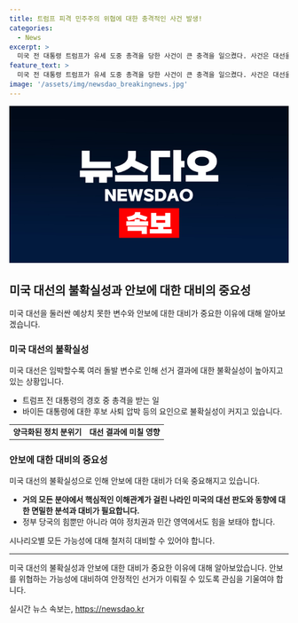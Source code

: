```yaml
---
title: 트럼프 피격 민주주의 위협에 대한 충격적인 사건 발생!
categories:
  - News
excerpt: >
  미국 전 대통령 트럼프가 유세 도중 총격을 당한 사건이 큰 충격을 일으켰다. 사건은 대선을 앞둔 상황에서 혼란을 가중시키고 있으며, 미국 정치적 분위기의 양극화와 관련된 우려를 불러일으켰다. 현재까지의 사건 경위와 배후에 대한 자세한 정보는 아직 드러나지 않았지만, 대선에 영향을 줄 수 있는 가능성도 제기되고 있다. 불확실성이 높아지는 대선 상황 속에서 정부와 민간 영역의 강화된 대비가 필요하다.
feature_text: >
  미국 전 대통령 트럼프가 유세 도중 총격을 당한 사건이 큰 충격을 일으켰다. 사건은 대선을 앞둔 상황에서 혼란을 가중시키고 있으며, 미국 정치적 분위기의 양극화와 관련된 우려를 불러일으켰다. 현재까지의 사건 경위와 배후에 대한 자세한 정보는 아직 드러나지 않았지만, 대선에 영향을 줄 수 있는 가능성도 제기되고 있다. 불확실성이 높아지는 대선 상황 속에서 정부와 민간 영역의 강화된 대비가 필요하다.
image: '/assets/img/newsdao_breakingnews.jpg'
---
```


<p><img src="/assets/img/newsdao_breakingnews.jpg" alt="pcversion 속보" /></p>

<h2 data-ke-size="size26">미국 대선의 불확실성과 안보에 대한 대비의 중요성</h2>

<p data-ke-size="size16">미국 대선을 둘러싼 예상치 못한 변수와 안보에 대한 대비가 중요한 이유에 대해 알아보겠습니다.</p>

<h3>미국 대선의 불확실성</h3>

<p data-ke-size="size16">미국 대선은 임박할수록 여러 돌발 변수로 인해 선거 결과에 대한 불확실성이 높아지고 있는 상황입니다.</p>

<ul>
  <li>트럼프 전 대통령의 경호 중 총격을 받는 일</li>
  <li>바이든 대통령에 대한 후보 사퇴 압박 등의 요인으로 불확실성이 커지고 있습니다.</li>
</ul>

<table>
  <tr>
    <td style="text-align: center; height: 17px;"><b>양극화된 정치 분위기</b></td>
    <td style="text-align: center; height: 17px;"><b>대선 결과에 미칠 영향</b></td>
  </tr>
</table>

<h3>안보에 대한 대비의 중요성</h3>

<p data-ke-size="size16">미국 대선의 불확실성으로 인해 안보에 대한 대비가 더욱 중요해지고 있습니다.</p>

<ul>
  <li><b>거의 모든 분야에서 핵심적인 이해관계가 걸린 나라인 미국의 대선 판도와 동향에 대한 면밀한 분석과 대비가 필요합니다.</b></li>
  <li>정부 당국의 힘뿐만 아니라 여야 정치권과 민간 영역에서도 힘을 보태야 합니다.</li>
</ul>

<p data-ke-size="size16">시나리오별 모든 가능성에 대해 철저히 대비할 수 있어야 합니다.</p>

<hr>

<p data-ke-size="size16">미국 대선의 불확실성과 안보에 대한 대비가 중요한 이유에 대해 알아보았습니다. 안보를 위협하는 가능성에 대비하여 안정적인 선거가 이뤄질 수 있도록 관심을 기울여야 합니다.</p>
실시간 뉴스 속보는, <a href="https://newsdao.kr" rel="dofollow">https://newsdao.kr</a>


